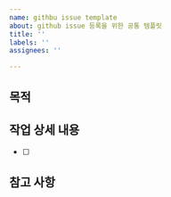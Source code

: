 ```yaml
---
name: githbu issue template
about: github issue 등록을 위한 공통 템플릿
title: ''
labels: ''
assignees: ''

---
```


## 목적
>
## 작업 상세 내용
- [ ]
## 참고 사항
